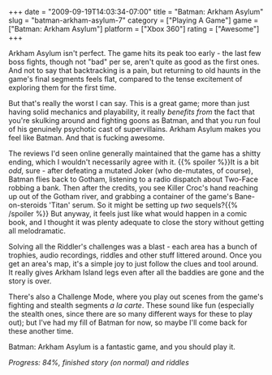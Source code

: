 +++
date = "2009-09-19T14:03:34-07:00"
title = "Batman: Arkham Asylum"
slug = "batman-arkham-asylum-7"
category = ["Playing A Game"]
game = ["Batman: Arkham Asylum"]
platform = ["Xbox 360"]
rating = ["Awesome"]
+++

Arkham Asylum isn't perfect.  The game hits its peak too early - the last few boss fights, though not "bad" per se, aren't quite as good as the first ones.  And not to say that backtracking is a pain, but returning to old haunts in the game's final segments feels flat, compared to the tense excitement of exploring them for the first time.

But that's really the worst I can say.  This is a great game; more than just having solid mechanics and playability, it really <i>benefits from</i> the fact that you're skulking around and fighting goons as Batman, and that you run foul of his genuinely psychotic cast of supervillains.  Arkham Asylum makes you feel like Batman.  And that is fucking awesome.

The reviews I'd seen online generally maintained that the game has a shitty ending, which I wouldn't necessarily agree with it.  {{% spoiler %}}It is a bit <i>odd</i>, sure - after defeating a mutated Joker (who de-mutates, of course), Batman flies back to Gotham, listening to a radio dispatch about Two-Face robbing a bank.  Then after the credits, you see Killer Croc's hand reaching up out of the Gotham river, and grabbing a container of the game's Bane-on-steroids 'Titan' serum.  So it might be setting up <i>two</i> sequels?{{% /spoiler %}}  But anyway, it feels just like what would happen in a comic book, and I thought it was plenty adequate to close the story without getting all melodramatic.

Solving all the Riddler's challenges was a blast - each area has a bunch of trophies, audio recordings, riddles and other stuff littered around.  Once you get an area's map, it's a simple joy to just follow the clues and tool around.  It really gives Arkham Island legs even after all the baddies are gone and the story is over.

There's also a Challenge Mode, where you play out scenes from the game's fighting and stealth segments <i>a la carte</i>.  These sound like fun (especially the stealth ones, since there are so many different ways for these to play out); but I've had my fill of Batman for now, so maybe I'll come back for these another time.

Batman: Arkham Asylum is a fantastic game, and you should play it.

<i>Progress: 84%, finished story (on normal) and riddles</i>